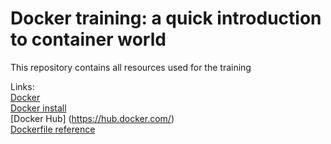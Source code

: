 # Docker training: a quick introduction to container world

This repository contains all resources used for the training  


Links:  
[Docker](https://www.docker.com/)  
[Docker install](https://docs.docker.com/engine/installation/)  
[Docker Hub] (https://hub.docker.com/)  
[Dockerfile reference](https://docs.docker.com/engine/reference/builder/)  